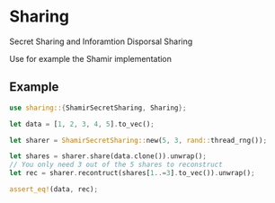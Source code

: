 # Sharing

Secret Sharing and Inforamtion Disporsal Sharing

Use for example the Shamir implementation

## Example

```rust
use sharing::{ShamirSecretSharing, Sharing};

let data = [1, 2, 3, 4, 5].to_vec();

let sharer = ShamirSecretSharing::new(5, 3, rand::thread_rng());

let shares = sharer.share(data.clone()).unwrap();
// You only need 3 out of the 5 shares to reconstruct
let rec = sharer.recontruct(shares[1..=3].to_vec()).unwrap();

assert_eq!(data, rec);
```
